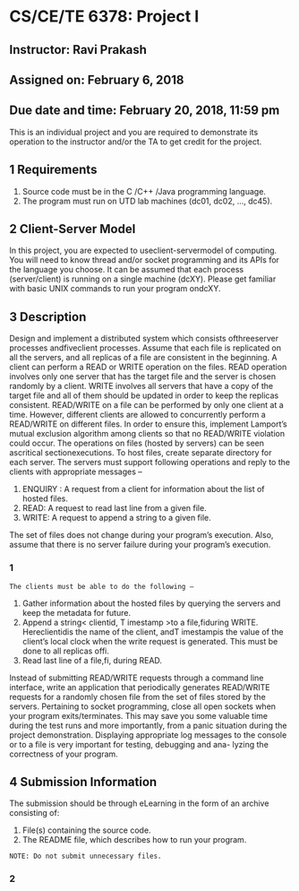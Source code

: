 # CS/CE/TE 6378: Project I

## Instructor: Ravi Prakash

## Assigned on: February 6, 2018

## Due date and time: February 20, 2018, 11:59 pm

This is an individual project and you are required to demonstrate its operation to the instructor and/or the TA to
get credit for the project.

## 1 Requirements

1. Source code must be in the C /C++ /Java programming language.
2. The program must run on UTD lab machines (dc01, dc02, ..., dc45).

## 2 Client-Server Model

In this project, you are expected to useclient-servermodel of computing. You will need to know thread and/or socket
programming and its APIs for the language you choose. It can be assumed that each process (server/client) is running
on a single machine (dcXY). Please get familiar with basic UNIX commands to run your program ondcXY.

## 3 Description

Design and implement a distributed system which consists ofthreeserver processes andfiveclient processes. Assume
that each file is replicated on all the servers, and all replicas of a file are consistent in the beginning. A client can
perform a READ or WRITE operation on the files. READ operation involves only one server that has the target file
and the server is chosen randomly by a client. WRITE involves all servers that have a copy of the target file and all
of them should be updated in order to keep the replicas consistent. READ/WRITE on a file can be performed by only
one client at a time. However, different clients are allowed to concurrently perform a READ/WRITE on different files.
In order to ensure this, implement Lamport’s mutual exclusion algorithm among clients so that no READ/WRITE
violation could occur. The operations on files (hosted by servers) can be seen ascritical sectionexecutions.
To host files, create separate directory for each server. The servers must support following operations and reply to
the clients with appropriate messages –

1. ENQUIRY : A request from a client for information about the list of hosted files.
2. READ: A request to read last line from a given file.
3. WRITE: A request to append a string to a given file.

The set of files does not change during your program’s execution. Also, assume that there is no server failure during
your program’s execution.

### 1


```
The clients must be able to do the following –
```
1. Gather information about the hosted files by querying the servers and keep the metadata for future.
2. Append a string< clientid, T imestamp >to a file,fiduring WRITE. Hereclientidis the name of the
    client, andT imestampis the value of the client’s local clock when the write request is generated. This must be
    done to all replicas offi.
3. Read last line of a file,fi, during READ.

Instead of submitting READ/WRITE requests through a command line interface, write an application that periodically
generates READ/WRITE requests for a randomly chosen file from the set of files stored by the servers.
Pertaining to socket programming, close all open sockets when your program exits/terminates. This may save you
some valuable time during the test runs and more importantly, from a panic situation during the project demonstration.
Displaying appropriate log messages to the console or to a file is very important for testing, debugging and ana-
lyzing the correctness of your program.

## 4 Submission Information

The submission should be through eLearning in the form of an archive consisting of:

1. File(s) containing the source code.
2. The README file, which describes how to run your program.

```
NOTE: Do not submit unnecessary files.
```
### 2


